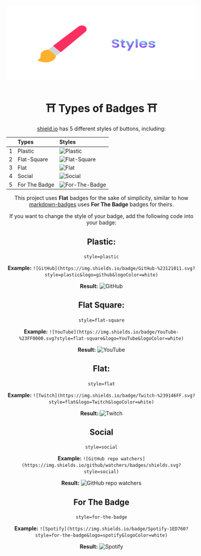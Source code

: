 <div align="center">

<img src="assets/styles.svg" alt="Styles" width="500" height="200"> 

# ⛩️ Types of Badges ⛩️

[shield.io](https://github.com/badges/shields) has 5 different styles of buttons, including:

|| Types         | Styles                                                                                                    |
| :-: | :------------ | :-------------------------------------------------------------------------------------------------------- |
| 1   | Plastic       | ![Plastic](https://shields.io/badge/this%20is%20a%20plastic%20badge-03650f?logo=github&style=plastic)                     |
| 2   | Flat-Square   | ![Flat-Square](https://shields.io/badge/this%20is%20a%20flat%20square%20badge-03650f?logo=github&style=flat-square)        |
| 3   | Flat          | ![Flat](https://shields.io/badge/this%20is%20a%20flat%20badge-03650f?logo=github&style=flat)                              |
| 4   | Social        | ![Social](https://shields.io/badge/this%20is%20a%20social%20badge-03650f?logo=github&style=social)                        |
| 5   | For The Badge | ![For-The-Badge](https://shields.io/badge/this%20is%20a%20for%20the%20badge%20(badge)-03650f?logo=github&style=for-the-badge) |

This project uses **Flat** badges for the sake of simplicity, similar to how [markdown-badges](https://github.com/Ileriayo/markdown-badges) uses **For The Badge** badges for theirs.

If you want to change the style of your badge, add the following code into your badge:

## **Plastic:**

`style=plastic`

**Example:** `![GitHub](https://img.shields.io/badge/GitHub-%23121011.svg?style=plastic&logo=github&logoColor=white)`

**Result:** ![GitHub](https://img.shields.io/badge/GitHub-%23121011.svg?style=plastic&logo=github&logoColor=white)

## **Flat Square:**

`style=flat-square`

**Example:** `![YouTube](https://img.shields.io/badge/YouTube-%23FF0000.svg?style=flat-square&logo=YouTube&logoColor=white)`

**Result:** ![YouTube](https://img.shields.io/badge/YouTube-%23FF0000.svg?style=flat-square&logo=YouTube&logoColor=white) 

## **Flat:**

`style=flat`

**Example:** `![Twitch](https://img.shields.io/badge/Twitch-%239146FF.svg?style=flat&logo=Twitch&logoColor=white)`

**Result:**:![Twitch](https://img.shields.io/badge/Twitch-%239146FF.svg?style=flat&logo=Twitch&logoColor=white)


## Social

`style=social`

**Example:** `![GitHub repo watchers](https://img.shields.io/github/watchers/badges/shields.svg?style=social)`

**Result:** ![GitHub repo watchers](https://img.shields.io/github/watchers/badges/shields.svg?style=social)

## For The Badge

`style=for-the-badge`

**Example:** `![Spotify](https://img.shields.io/badge/Spotify-1ED760?style=for-the-badge&logo=spotify&logoColor=white)`

**Result:** ![Spotify](https://img.shields.io/badge/Spotify-1ED760?style=for-the-badge&logo=spotify&logoColor=white)


